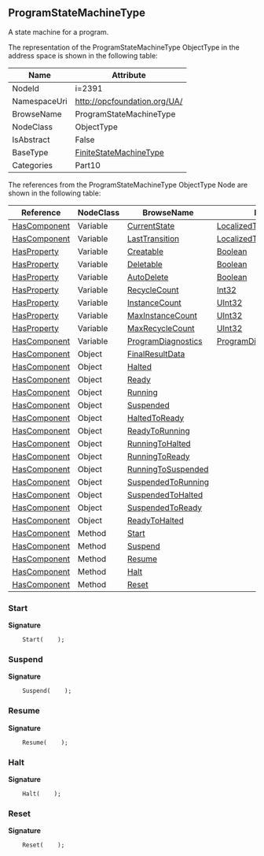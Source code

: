 <!-- objecttype -->
## ProgramStateMachineType
A state machine for a program.  
<!-- end of text -->
The representation of the ProgramStateMachineType ObjectType in the address space is shown in the following table:  

|Name|Attribute|
|---|---|
|NodeId|i=2391|
|NamespaceUri|http://opcfoundation.org/UA/|
|BrowseName|ProgramStateMachineType|
|NodeClass|ObjectType|
|IsAbstract|False|
|BaseType|[FiniteStateMachineType](../../../Part5/ObjectTypes/FiniteStateMachineType/readme.md)|
|Categories|Part10|

The references from the ProgramStateMachineType ObjectType Node are shown in the following table:  

|Reference|NodeClass|BrowseName|DataType|TypeDefinition|ModellingRule|
|---|---|---|---|---|---|
|[HasComponent](../../../Part3/ReferenceTypes/HasComponent/readme.md)|Variable|[CurrentState](#CurrentState)|[LocalizedText](../../../Part3/DataTypes/LocalizedText/readme.md)|[FiniteStateVariableType](../../Part5/VariableTypes/FiniteStateVariableType/readme.md)|[Mandatory](../../Objects/Mandatory/readme.md)|
|[HasComponent](../../../Part3/ReferenceTypes/HasComponent/readme.md)|Variable|[LastTransition](#LastTransition)|[LocalizedText](../../../Part3/DataTypes/LocalizedText/readme.md)|[FiniteTransitionVariableType](../../Part5/VariableTypes/FiniteTransitionVariableType/readme.md)|[Mandatory](../../Objects/Mandatory/readme.md)|
|[HasProperty](../../../Part3/ReferenceTypes/HasProperty/readme.md)|Variable|[Creatable](#Creatable)|[Boolean](../../../Part3/DataTypes/Boolean/readme.md)|[PropertyType](../../Part5/VariableTypes/PropertyType/readme.md)||
|[HasProperty](../../../Part3/ReferenceTypes/HasProperty/readme.md)|Variable|[Deletable](#Deletable)|[Boolean](../../../Part3/DataTypes/Boolean/readme.md)|[PropertyType](../../Part5/VariableTypes/PropertyType/readme.md)|[Mandatory](../../Objects/Mandatory/readme.md)|
|[HasProperty](../../../Part3/ReferenceTypes/HasProperty/readme.md)|Variable|[AutoDelete](#AutoDelete)|[Boolean](../../../Part3/DataTypes/Boolean/readme.md)|[PropertyType](../../Part5/VariableTypes/PropertyType/readme.md)|[Mandatory](../../Objects/Mandatory/readme.md)|
|[HasProperty](../../../Part3/ReferenceTypes/HasProperty/readme.md)|Variable|[RecycleCount](#RecycleCount)|[Int32](../../../Part3/DataTypes/Int32/readme.md)|[PropertyType](../../Part5/VariableTypes/PropertyType/readme.md)|[Mandatory](../../Objects/Mandatory/readme.md)|
|[HasProperty](../../../Part3/ReferenceTypes/HasProperty/readme.md)|Variable|[InstanceCount](#InstanceCount)|[UInt32](../../../Part3/DataTypes/UInt32/readme.md)|[PropertyType](../../Part5/VariableTypes/PropertyType/readme.md)||
|[HasProperty](../../../Part3/ReferenceTypes/HasProperty/readme.md)|Variable|[MaxInstanceCount](#MaxInstanceCount)|[UInt32](../../../Part3/DataTypes/UInt32/readme.md)|[PropertyType](../../Part5/VariableTypes/PropertyType/readme.md)||
|[HasProperty](../../../Part3/ReferenceTypes/HasProperty/readme.md)|Variable|[MaxRecycleCount](#MaxRecycleCount)|[UInt32](../../../Part3/DataTypes/UInt32/readme.md)|[PropertyType](../../Part5/VariableTypes/PropertyType/readme.md)||
|[HasComponent](../../../Part3/ReferenceTypes/HasComponent/readme.md)|Variable|[ProgramDiagnostics](#ProgramDiagnostics)|[ProgramDiagnostic2DataType](../../../Part10/DataTypes/ProgramDiagnostic2DataType/readme.md)|[ProgramDiagnostic2Type](../../Part10/VariableTypes/ProgramDiagnostic2Type/readme.md)|[Optional](../../Objects/Optional/readme.md)|
|[HasComponent](../../../Part3/ReferenceTypes/HasComponent/readme.md)|Object|[FinalResultData](#FinalResultData)||[BaseObjectType](../../Part5/ObjectTypes/BaseObjectType/readme.md)|[Optional](../../Objects/Optional/readme.md)|
|[HasComponent](../../../Part3/ReferenceTypes/HasComponent/readme.md)|Object|[Halted](#Halted)||[StateType](../../Part5/ObjectTypes/StateType/readme.md)||
|[HasComponent](../../../Part3/ReferenceTypes/HasComponent/readme.md)|Object|[Ready](#Ready)||[StateType](../../Part5/ObjectTypes/StateType/readme.md)||
|[HasComponent](../../../Part3/ReferenceTypes/HasComponent/readme.md)|Object|[Running](#Running)||[StateType](../../Part5/ObjectTypes/StateType/readme.md)||
|[HasComponent](../../../Part3/ReferenceTypes/HasComponent/readme.md)|Object|[Suspended](#Suspended)||[StateType](../../Part5/ObjectTypes/StateType/readme.md)||
|[HasComponent](../../../Part3/ReferenceTypes/HasComponent/readme.md)|Object|[HaltedToReady](#HaltedToReady)||[TransitionType](../../Part5/ObjectTypes/TransitionType/readme.md)||
|[HasComponent](../../../Part3/ReferenceTypes/HasComponent/readme.md)|Object|[ReadyToRunning](#ReadyToRunning)||[TransitionType](../../Part5/ObjectTypes/TransitionType/readme.md)||
|[HasComponent](../../../Part3/ReferenceTypes/HasComponent/readme.md)|Object|[RunningToHalted](#RunningToHalted)||[TransitionType](../../Part5/ObjectTypes/TransitionType/readme.md)||
|[HasComponent](../../../Part3/ReferenceTypes/HasComponent/readme.md)|Object|[RunningToReady](#RunningToReady)||[TransitionType](../../Part5/ObjectTypes/TransitionType/readme.md)||
|[HasComponent](../../../Part3/ReferenceTypes/HasComponent/readme.md)|Object|[RunningToSuspended](#RunningToSuspended)||[TransitionType](../../Part5/ObjectTypes/TransitionType/readme.md)||
|[HasComponent](../../../Part3/ReferenceTypes/HasComponent/readme.md)|Object|[SuspendedToRunning](#SuspendedToRunning)||[TransitionType](../../Part5/ObjectTypes/TransitionType/readme.md)||
|[HasComponent](../../../Part3/ReferenceTypes/HasComponent/readme.md)|Object|[SuspendedToHalted](#SuspendedToHalted)||[TransitionType](../../Part5/ObjectTypes/TransitionType/readme.md)||
|[HasComponent](../../../Part3/ReferenceTypes/HasComponent/readme.md)|Object|[SuspendedToReady](#SuspendedToReady)||[TransitionType](../../Part5/ObjectTypes/TransitionType/readme.md)||
|[HasComponent](../../../Part3/ReferenceTypes/HasComponent/readme.md)|Object|[ReadyToHalted](#ReadyToHalted)||[TransitionType](../../Part5/ObjectTypes/TransitionType/readme.md)||
|[HasComponent](../../../Part3/ReferenceTypes/HasComponent/readme.md)|Method|[Start](#Start)|||[OptionalPlaceholder](../../Objects/OptionalPlaceholder/readme.md)|
|[HasComponent](../../../Part3/ReferenceTypes/HasComponent/readme.md)|Method|[Suspend](#Suspend)|||[OptionalPlaceholder](../../Objects/OptionalPlaceholder/readme.md)|
|[HasComponent](../../../Part3/ReferenceTypes/HasComponent/readme.md)|Method|[Resume](#Resume)|||[OptionalPlaceholder](../../Objects/OptionalPlaceholder/readme.md)|
|[HasComponent](../../../Part3/ReferenceTypes/HasComponent/readme.md)|Method|[Halt](#Halt)|||[OptionalPlaceholder](../../Objects/OptionalPlaceholder/readme.md)|
|[HasComponent](../../../Part3/ReferenceTypes/HasComponent/readme.md)|Method|[Reset](#Reset)|||[OptionalPlaceholder](../../Objects/OptionalPlaceholder/readme.md)|

### <a name="Start"></a>Start
  
**Signature**
```
    Start(    );
```
### <a name="Suspend"></a>Suspend
  
**Signature**
```
    Suspend(    );
```
### <a name="Resume"></a>Resume
  
**Signature**
```
    Resume(    );
```
### <a name="Halt"></a>Halt
  
**Signature**
```
    Halt(    );
```
### <a name="Reset"></a>Reset
  
**Signature**
```
    Reset(    );
```

